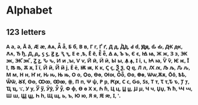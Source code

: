 # Alphabet

## 123 letters

<span style= "font-family: Noto Sans; font-weight: 550">

А а, ә, А̄ а̄, Ӕ ӕ, Ѧѧ, Ӓ̄ ӓ̄, Б б, В в, Г г, Ґ ґ, Д д, Ꚁꚁ, Ԁ ԁ, Ԭԭ, ԃ Ԃ, Ԫ ԫ, Ꙉꙉ, Ђ ђ, Ꚉ ꚉ, ꚃ ꚃ, Ꙃ ꙃ, Ԇ ԇ, Е е ,ѣ, Е̄ е̄, Ё̄ ё̄, Ꙙ ꙙ, Ъ ъ, Є є, Ꙝ ꙝ, Ж ж, З з, Ꚅ ꚅ, Ꚅ̆ ꚅ̆ , Ꙁ ꙁ, Ԅ ԅ, И и ,ꙑ, Ѵ ѵ, Ӣ ӣ, Ӥ ӥ, Ы ы, Ꙟ ꙟ, І і, ꙇ, Ꙗ ꙗ, Ѷ ѷ, Ѥ ѥ, Ī ī, Ꙓ ꙓ, Ꙛ ꙛ, Ї ї, И̃ и̃, Й й ј, Ё ё, Ѭ ѭ, К к, Ҁ ҁ, Ѯ ѯ, Ԛ ԛ, Л л, Ԕ ԕ, Љ љ, Ԉ ԉ, М м, Н н, Ҥ ҥ, Ԋ ԋ, Њ њ, О о, Ѻѻ, Өө, Ꙕꙕ, Ӧ̄ӧ̄, Ꙩꙩ, Ꚛꚛ, Ѡѡ,Ѫѫ, О̄о̄, Ҍҍ, Ѿѿ, Ꙋꙋ, Ꙫꙫ, Ꚙꚙ, Ꙭꙭ, ꙮ, П п, Ѱ ѱ,
Р р, Ԗԗ, С с, Ԍԍ, Ѕѕ, Т т, Ꚍ ꚍ,Ԏ ԏ, Ꚑ ꚑ, Ҵ ҵ, ፔ, У у, Ў ў, Ӯӯ, Ӱ̄ ӱ̄, Ф ф, Ѳ ѳ Х х, Ꚕ ꚕ, Ц ц, Ꚏ ꚏ, Ꙡ ꙡ, Ч ч, Џџ, Ћ ћ, Ꚇ ꚇ, Ш ш, Ꚗ ꚗ, Һ
һ, Щ щ, ь, ъ, Ю ю, Я я, Ԙ ԙ, ӏ, '.

</span>

